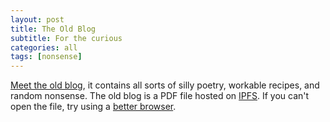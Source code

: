 ```yaml
---
layout: post
title: The Old Blog
subtitle: For the curious
categories: all
tags: [nonsense]
---
```


[Meet the old blog](https://gateway.pinata.cloud/ipfs/QmY3NHTMXxbEGvUkgUWE9448w9AkejKLzLfuuTq98QD3PM), it contains all sorts of silly poetry, workable recipes, and random nonsense.  The old blog is a PDF file hosted on [IPFS](https://ipfs.io).  If you can't open the file, try using a [better browser](https://brave.com).